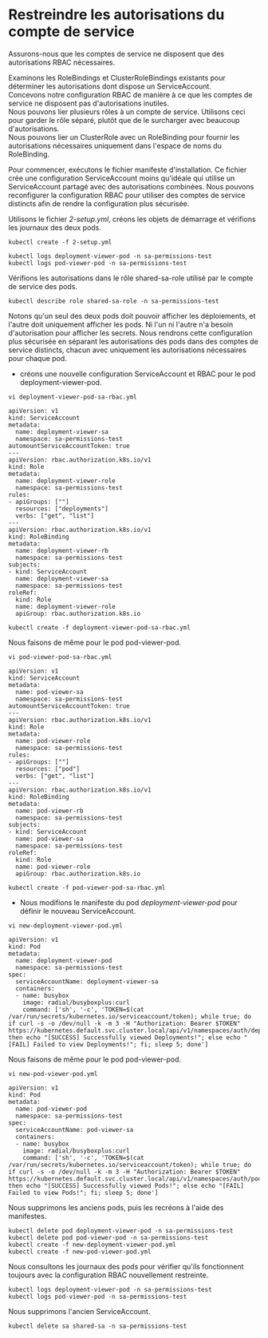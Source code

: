 # Restreindre les autorisations du compte de service
Assurons-nous que les comptes de service ne disposent que des autorisations RBAC nécessaires.<br>

Examinons les RoleBindings et ClusterRoleBindings existants pour déterminer les autorisations dont dispose un ServiceAccount.<br>
Concevons notre configuration RBAC de manière à ce que les comptes de service ne disposent pas d'autorisations inutiles.<br>
Nous pouvons lier plusieurs rôles à un compte de service. Utilisons ceci pour garder le rôle séparé, plutôt que de le surcharger avec beaucoup d'autorisations.<br>
Nous pouvons lier un ClusterRole avec un RoleBinding pour fournir les autorisations nécessaires uniquement dans l'espace de noms du RoleBinding.<br>

Pour commencer, exécutons le fichier manifeste d'installation. Ce fichier crée une configuration ServiceAccount moins qu'idéale qui utilise un ServiceAccount partagé avec des autorisations combinées. Nous pouvons reconfigurer la configuration RBAC pour utiliser des comptes de service distincts afin de rendre la configuration plus sécurisée.<br>


Utilisons le fichier *2-setup.yml*, créons les objets de démarrage et vérifions les journaux des deux pods.
```
kubectl create -f 2-setup.yml
```

```
kubectl logs deployment-viewer-pod -n sa-permissions-test
kubectl logs pod-viewer-pod -n sa-permissions-test
```

Vérifions les autorisations dans le rôle shared-sa-role utilisé par le compte de service des pods.
```
kubectl describe role shared-sa-role -n sa-permissions-test
```

Notons qu'un seul des deux pods doit pouvoir afficher les déploiements, et l'autre doit uniquement afficher les pods.
Ni l'un ni l'autre n'a besoin d'autorisation pour afficher les secrets.
Nous rendrons cette configuration plus sécurisée en séparant les autorisations des pods dans des comptes de service distincts, chacun avec uniquement les autorisations nécessaires pour chaque pod.<br>

- créons une nouvelle configuration ServiceAccount et RBAC pour le pod deployment-viewer-pod.
```
vi deployment-viewer-pod-sa-rbac.yml
```

```
apiVersion: v1
kind: ServiceAccount
metadata:
  name: deployment-viewer-sa
  namespace: sa-permissions-test
automountServiceAccountToken: true
---
apiVersion: rbac.authorization.k8s.io/v1
kind: Role
metadata:
  name: deployment-viewer-role
  namespace: sa-permissions-test
rules:
- apiGroups: [""]
  resources: ["deployments"]
  verbs: ["get", "list"]
---
apiVersion: rbac.authorization.k8s.io/v1
kind: RoleBinding
metadata:
  name: deployment-viewer-rb
  namespace: sa-permissions-test
subjects:
- kind: ServiceAccount
  name: deployment-viewer-sa
  namespace: sa-permissions-test
roleRef:
  kind: Role
  name: deployment-viewer-role
  apiGroup: rbac.authorization.k8s.io
```

```
kubectl create -f deployment-viewer-pod-sa-rbac.yml
```

Nous faisons de même pour le pod pod-viewer-pod.
```
vi pod-viewer-pod-sa-rbac.yml
```

```
apiVersion: v1
kind: ServiceAccount
metadata:
  name: pod-viewer-sa
  namespace: sa-permissions-test
automountServiceAccountToken: true
---
apiVersion: rbac.authorization.k8s.io/v1
kind: Role
metadata:
  name: pod-viewer-role
  namespace: sa-permissions-test
rules:
- apiGroups: [""]
  resources: ["pod"]
  verbs: ["get", "list"]
---
apiVersion: rbac.authorization.k8s.io/v1
kind: RoleBinding
metadata:
  name: pod-viewer-rb
  namespace: sa-permissions-test
subjects:
- kind: ServiceAccount
  name: pod-viewer-sa
  namespace: sa-permissions-test
roleRef:
  kind: Role
  name: pod-viewer-role
  apiGroup: rbac.authorization.k8s.io
```

```
kubectl create -f pod-viewer-pod-sa-rbac.yml
```

- Nous modifions le manifeste du pod *deployment-viewer-pod* pour définir le nouveau ServiceAccount.
```
vi new-deployment-viewer-pod.yml
```

```
apiVersion: v1
kind: Pod
metadata:
  name: deployment-viewer-pod
  namespace: sa-permissions-test
spec:
  serviceAccountName: deployment-viewer-sa
  containers:
  - name: busybox
    image: radial/busyboxplus:curl
    command: ['sh', '-c', 'TOKEN=$(cat /var/run/secrets/kubernetes.io/serviceaccount/token); while true; do if curl -s -o /dev/null -k -m 3 -H "Authorization: Bearer $TOKEN" https://kubernetes.default.svc.cluster.local/api/v1/namespaces/auth/deployments/; then echo "[SUCCESS] Successfully viewed Deployments!"; else echo "[FAIL] Failed to view Deployments!"; fi; sleep 5; done']

```

Nous faisons de même pour le pod pod-viewer-pod.
```
vi new-pod-viewer-pod.yml
```

```
apiVersion: v1
kind: Pod
metadata:
  name: pod-viewer-pod
  namespace: sa-permissions-test
spec:
  serviceAccountName: pod-viewer-sa
  containers:
  - name: busybox
    image: radial/busyboxplus:curl
    command: ['sh', '-c', 'TOKEN=$(cat /var/run/secrets/kubernetes.io/serviceaccount/token); while true; do if curl -s -o /dev/null -k -m 3 -H "Authorization: Bearer $TOKEN" https://kubernetes.default.svc.cluster.local/api/v1/namespaces/auth/pods/; then echo "[SUCCESS] Successfully viewed Pods!"; else echo "[FAIL] Failed to view Pods!"; fi; sleep 5; done']
```

Nous supprimons les anciens pods, puis les recréons à l'aide des manifestes.
```
kubectl delete pod deployment-viewer-pod -n sa-permissions-test
kubectl delete pod pod-viewer-pod -n sa-permissions-test
kubectl create -f new-deployment-viewer-pod.yml
kubectl create -f new-pod-viewer-pod.yml
```

Nous consultons les journaux des pods pour vérifier qu'ils fonctionnent toujours avec la configuration RBAC nouvellement restreinte.
```
kubectl logs deployment-viewer-pod -n sa-permissions-test
kubectl logs pod-viewer-pod -n sa-permissions-test
```

Nous supprimons l'ancien ServiceAccount.
```
kubectl delete sa shared-sa -n sa-permissions-test
```
